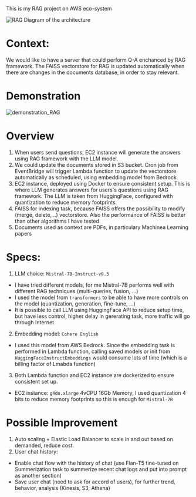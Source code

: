 This is my RAG project on AWS eco-system

![RAG](https://github.com/user-attachments/assets/43a014c9-0e55-4726-b4cb-d77d9400d6a1)
Diagram of the architecture

# Context:
We would like to have a server that could perform Q-A enchanced by RAG framework. The FAISS vectorstore for RAG is updated automatically when there are changes in the documents database, in order to stay relevant.

# Demonstration

![demonstration_RAG](https://github.com/user-attachments/assets/1d5b5f20-a17d-4fbb-99c4-eb6dfbe10b9b)

# Overview
1. When users send questions, EC2 instance will generate the answers using RAG framework with the LLM model.
2. We could update the documents stored in S3 bucket. Cron job from EventBridge will trigger Lambda function to update the vectorstore automatically as scheduled, using embedding model from Bedrock.
3. EC2 instance, deployed using Docker to ensure consistent setup. This is where LLM generates answers for users's questions using RAG framework. The LLM is taken from HuggingFace, configured with quantization to reduce memory footprints.
4. FAISS for indexing task, because FAISS offers the possibility to modify (merge, delete, ..) vectorstore. Also the performance of FAISS is better than other algorithms I have tested
5. Documents used as context are PDFs, in particulary Machinea Learning papers 

# Specs:
1. LLM choice: `Mistral-7B-Instruct-v0.3`
  - I have tried different models, for me Mistral-7B performs well with different RAG techniques (multi-queries, fusion, ...)
  - I used the model from `transformers` to be able to have more controls on the model (quantization, generation, fine-tune, ...)
  - It is possible to call LLM using HuggingFace API to reduce setup time, but have less control, higher delay in gererating task, more traffic will go through Internet
2. Embedding model: `Cohere English`
  - I used this model from AWS Bedrock. Since the embedding task is performed in Lambda function, calling saved models or init from `HuggingFaceInstructEmbeddings` would consume lots of time (which is a billing factor of Lmabda function)
3. Both Lambda function and EC2 instance are dockerized to ensure consistent set up.
 - EC2 instance: `g4dn.xlarge` 4vCPU 16Gb Memory, I used quantization 4 bits to reduce memory footprints so this is enough for `Mistral-7B`

# Possible Improvement
1. Auto scaling + Elastic Load Balancer to scale in and out based on demanded, reduce cost.
2. User chat history:
 - Enable chat flow with the history of chat (use Flan-T5 fine-tuned on Summerization task to summerize recent chat logs and put into prompt as another section)
 - Save user chat (need to ask for accord of users), for further trend, behavior, analysis (Kinesis, S3, Athena)



